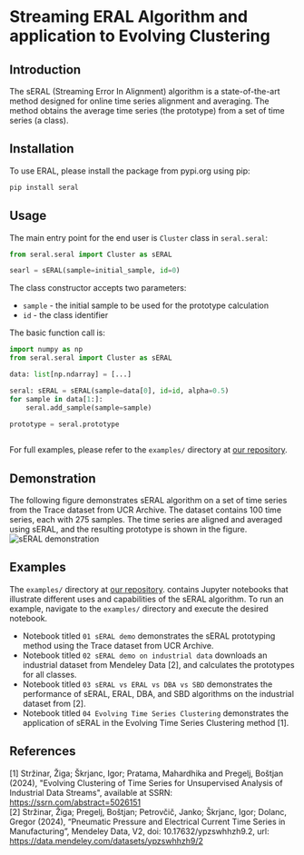 # Streaming ERAL Algorithm and application to Evolving Clustering

## Introduction
The sERAL (Streaming Error In Alignment) algorithm is a state-of-the-art method designed for online time series alignment and averaging.
The method obtains the average time series (the prototype) from a set of time series (a class).

## Installation

To use ERAL, please install the package from pypi.org using pip:
```bash
pip install seral
```

## Usage

The main entry point for the end user is `Cluster` class in `seral.seral`:

```py
from seral.seral import Cluster as sERAL

searl = sERAL(sample=initial_sample, id=0)
```

The class constructor accepts two parameters:
- `sample` - the initial sample to be used for the prototype calculation
- `id` - the class identifier

The basic function call is:

```py
import numpy as np
from seral.seral import Cluster as sERAL

data: list[np.ndarray] = [...]

seral: sERAL = sERAL(sample=data[0], id=id, alpha=0.5)
for sample in data[1:]:
    seral.add_sample(sample=sample)

prototype = seral.prototype
    
```

For full examples, please refer to the `examples/` directory at [our repository](https://repo.ijs.si/zstrzinar/streaming-eral).


## Demonstration
The following figure demonstrates sERAL algorithm on a set of time series from the Trace dataset from UCR Archive. The dataset contains 100 time series, each with 275 samples. The time series are aligned and averaged using sERAL, and the resulting prototype is shown in the figure.
![sERAL demonstration]([docs/assets/trace.png](https://repo.ijs.si/zstrzinar/streaming-eral/-/blob/ef7140394485fe04efb1cf1ab7dd0820fd6b5151/docs/assets/trace.png))

## Examples

The `examples/` directory at [our repository](https://repo.ijs.si/zstrzinar/streaming-eral). contains Jupyter notebooks that illustrate different uses and capabilities of the sERAL algorithm. 
To run an example, navigate to the `examples/` directory and execute the desired notebook.

- Notebook titled `01 sERAL demo` demonstrates the sERAL prototyping method using the Trace dataset from UCR Archive.
- Notebook titled `02 sERAL demo on industrial data` downloads an industrial dataset from Mendeley Data [2], and calculates the prototypes for all classes.
- Notebook titled `03 sERAL vs ERAL vs DBA vs SBD` demonstrates the performance of sERAL, ERAL, DBA, and SBD algorithms on the industrial dataset from [2].
- Notebook titled `04 Evolving Time Series Clustering` demonstrates the application of sERAL in the Evolving Time Series Clustering method [1].

## References
[1] Stržinar, Žiga; Škrjanc, Igor; Pratama, Mahardhika and Pregelj, Boštjan (2024), "Evolving Clustering of Time Series for Unsupervised Analysis of Industrial Data Streams", available at SSRN: https://ssrn.com/abstract=5026151 \
[2] Stržinar, Žiga; Pregelj, Boštjan; Petrovčič, Janko; Škrjanc, Igor; Dolanc, Gregor (2024), “Pneumatic Pressure and Electrical Current Time Series in Manufacturing”, Mendeley Data, V2, doi: 10.17632/ypzswhhzh9.2, url: https://data.mendeley.com/datasets/ypzswhhzh9/2

